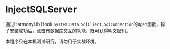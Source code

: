 # InjectSQLServer

通过HarmonyLib Hook `System.Data.SqlClient.SqlConnection`的`Open`函数，钩子安装成功后，点击有数据库交互的功能，既可获得明文密码。

本程序只在本机测试研究，请勿用于实战环境。
